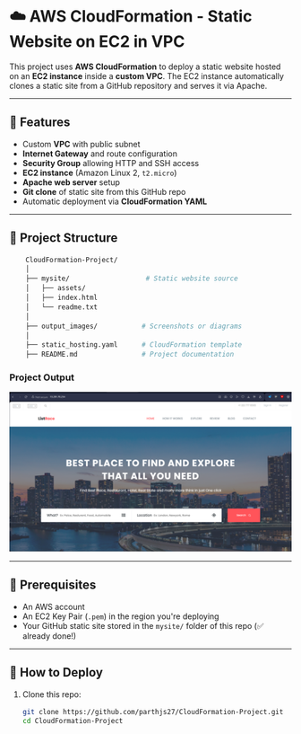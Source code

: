 # ☁️ AWS CloudFormation - Static Website on EC2 in VPC

This project uses **AWS CloudFormation** to deploy a static website hosted on an **EC2 instance** inside a **custom VPC**. The EC2 instance automatically clones a static site from a GitHub repository and serves it via Apache.

---

## 📌 Features

- Custom **VPC** with public subnet
- **Internet Gateway** and route configuration
- **Security Group** allowing HTTP and SSH access
- **EC2 instance** (Amazon Linux 2, `t2.micro`)
- **Apache web server** setup
- **Git clone** of static site from this GitHub repo
- Automatic deployment via **CloudFormation YAML**

---

## 🧱 Project Structure
```bash
    CloudFormation-Project/
    │
    ├── mysite/                   # Static website source
    │   ├── assets/
    │   ├── index.html
    │   └── readme.txt
    │
    ├── output_images/           # Screenshots or diagrams
    │
    ├── static_hosting.yaml      # CloudFormation template
    ├── README.md                # Project documentation

```
### Project Output
![Website](output_images/1.png)

---

## 🔧 Prerequisites

- An AWS account
- An EC2 Key Pair (`.pem`) in the region you're deploying
- Your GitHub static site stored in the `mysite/` folder of this repo (✅ already done!)

---

## 🚀 How to Deploy

1. Clone this repo:
   ```bash
   git clone https://github.com/parthjs27/CloudFormation-Project.git
   cd CloudFormation-Project
